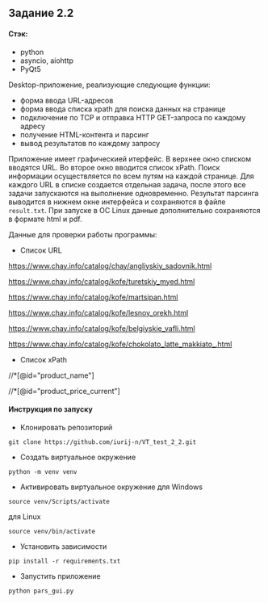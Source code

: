 ## Задание 2.2

#### Стэк:
- python
- asyncio, aiohttp
- PyQt5

Desktop-приложение, реализующие следующие функции:
 - форма ввода URL-адресов
 - форма ввода списка xpath для поиска данных на странице
 - подключение по TCP и отправка HTTP GET-запроса по каждому адресу
 - получение HTML-контента и парсинг
 - вывод результатов по каждому запросу


Приложение имеет графическией итерфейс. В верхнее окно списком вводятся URL. Во второе окно вводится список xPath. Поиск информации осуществляется по всем путям на каждой странице.
Для каждого URL в списке создается отдельная задача, после этого все задачи запускаются на выполнение одновременно. Результат парсинга выводится в нижнем окне интерфейса и сохраняются в файле `result.txt`. При запуске в ОС Linux данные дополнительно сохраняются в формате html и pdf.
 
Данные для проверки работы программы:
- Список URL

https://www.chay.info/catalog/chay/angliyskiy_sadovnik.html

https://www.chay.info/catalog/kofe/turetskiy_myed.html

https://www.chay.info/catalog/kofe/martsipan.html

https://www.chay.info/catalog/kofe/lesnoy_orekh.html

https://www.chay.info/catalog/kofe/belgiyskie_vafli.html

https://www.chay.info/catalog/kofe/chokolato_latte_makkiato_.html


- Список xPath

//*[@id="product_name"]

//*[@id="product_price_current"]

#### Инструкция по запуску

- Клонировать репозиторий
```
git clone https://github.com/iurij-n/VT_test_2_2.git
```
- Создать виртуальное окружение
```
python -m venv venv
```
- Активировать виртуальное окружение
для Windows
```
source venv/Scripts/activate
```
для Linux
```
source venv/bin/activate
```
- Установить зависимости
```
pip install -r requirements.txt
```
- Запустить приложение
```
python pars_gui.py
```